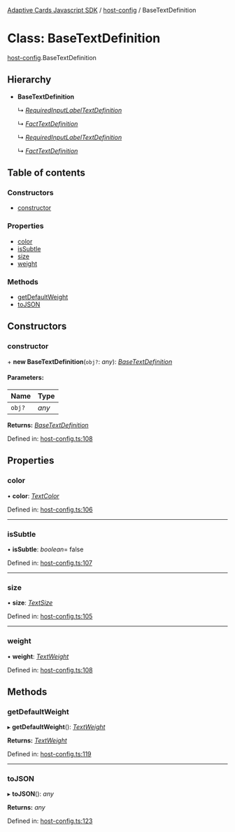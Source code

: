 [Adaptive Cards Javascript SDK](../README.md) / [host-config](../modules/host_config.md) / BaseTextDefinition

# Class: BaseTextDefinition

[host-config](../modules/host_config.md).BaseTextDefinition

## Hierarchy

- **BaseTextDefinition**

  ↳ [_RequiredInputLabelTextDefinition_](host_config.requiredinputlabeltextdefinition.md)

  ↳ [_FactTextDefinition_](host_config.facttextdefinition.md)

  ↳ [_RequiredInputLabelTextDefinition_](adaptivecards.requiredinputlabeltextdefinition.md)

  ↳ [_FactTextDefinition_](adaptivecards.facttextdefinition.md)

## Table of contents

### Constructors

- [constructor](host_config.basetextdefinition.md#constructor)

### Properties

- [color](host_config.basetextdefinition.md#color)
- [isSubtle](host_config.basetextdefinition.md#issubtle)
- [size](host_config.basetextdefinition.md#size)
- [weight](host_config.basetextdefinition.md#weight)

### Methods

- [getDefaultWeight](host_config.basetextdefinition.md#getdefaultweight)
- [toJSON](host_config.basetextdefinition.md#tojson)

## Constructors

### constructor

\+ **new BaseTextDefinition**(`obj?`: _any_): [_BaseTextDefinition_](host_config.basetextdefinition.md)

#### Parameters:

| Name   | Type  |
| :----- | :---- |
| `obj?` | _any_ |

**Returns:** [_BaseTextDefinition_](host_config.basetextdefinition.md)

Defined in: [host-config.ts:108](https://github.com/microsoft/AdaptiveCards/blob/0938a1f10/source/nodejs/adaptivecards/src/host-config.ts#L108)

## Properties

### color

• **color**: [_TextColor_](../enums/enums.textcolor.md)

Defined in: [host-config.ts:106](https://github.com/microsoft/AdaptiveCards/blob/0938a1f10/source/nodejs/adaptivecards/src/host-config.ts#L106)

---

### isSubtle

• **isSubtle**: _boolean_= false

Defined in: [host-config.ts:107](https://github.com/microsoft/AdaptiveCards/blob/0938a1f10/source/nodejs/adaptivecards/src/host-config.ts#L107)

---

### size

• **size**: [_TextSize_](../enums/enums.textsize.md)

Defined in: [host-config.ts:105](https://github.com/microsoft/AdaptiveCards/blob/0938a1f10/source/nodejs/adaptivecards/src/host-config.ts#L105)

---

### weight

• **weight**: [_TextWeight_](../enums/enums.textweight.md)

Defined in: [host-config.ts:108](https://github.com/microsoft/AdaptiveCards/blob/0938a1f10/source/nodejs/adaptivecards/src/host-config.ts#L108)

## Methods

### getDefaultWeight

▸ **getDefaultWeight**(): [_TextWeight_](../enums/enums.textweight.md)

**Returns:** [_TextWeight_](../enums/enums.textweight.md)

Defined in: [host-config.ts:119](https://github.com/microsoft/AdaptiveCards/blob/0938a1f10/source/nodejs/adaptivecards/src/host-config.ts#L119)

---

### toJSON

▸ **toJSON**(): _any_

**Returns:** _any_

Defined in: [host-config.ts:123](https://github.com/microsoft/AdaptiveCards/blob/0938a1f10/source/nodejs/adaptivecards/src/host-config.ts#L123)
